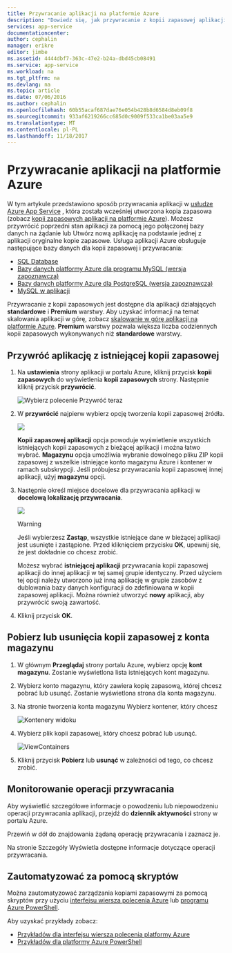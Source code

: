 ```yaml
---
title: Przywracanie aplikacji na platformie Azure
description: "Dowiedz się, jak przywracanie z kopii zapasowej aplikacji."
services: app-service
documentationcenter: 
author: cephalin
manager: erikre
editor: jimbe
ms.assetid: 4444dbf7-363c-47e2-b24a-dbd45cb08491
ms.service: app-service
ms.workload: na
ms.tgt_pltfrm: na
ms.devlang: na
ms.topic: article
ms.date: 07/06/2016
ms.author: cephalin
ms.openlocfilehash: 60b55acaf687dae76e054b428b8d6584d8eb09f8
ms.sourcegitcommit: 933af6219266cc685d0c9009f533ca1be03aa5e9
ms.translationtype: MT
ms.contentlocale: pl-PL
ms.lasthandoff: 11/18/2017
---
```

# <a name="restore-an-app-in-azure"></a>Przywracanie aplikacji na platformie Azure
W tym artykule przedstawiono sposób przywracania aplikacji w [usłudze Azure App Service](../app-service/app-service-web-overview.md) , która została wcześniej utworzona kopia zapasowa (zobacz [kopii zapasowych aplikacji na platformie Azure](web-sites-backup.md)). Możesz przywrócić poprzedni stan aplikacji za pomocą jego połączonej bazy danych na żądanie lub Utwórz nową aplikację na podstawie jednej z aplikacji oryginalne kopie zapasowe. Usługa aplikacji Azure obsługuje następujące bazy danych dla kopii zapasowej i przywracania:
- [SQL Database](https://azure.microsoft.com/en-us/services/sql-database/)
- [Bazy danych platformy Azure dla programu MySQL (wersja zapoznawcza)](https://azure.microsoft.com/en-us/services/mysql)
- [Bazy danych platformy Azure dla PostgreSQL (wersja zapoznawcza)](https://azure.microsoft.com/en-us/services/postgres)
- [MySQL w aplikacji](https://blogs.msdn.microsoft.com/appserviceteam/2017/03/06/announcing-general-availability-for-mysql-in-app)

Przywracanie z kopii zapasowych jest dostępne dla aplikacji działających **standardowe** i **Premium** warstwy. Aby uzyskać informacji na temat skalowania aplikacji w górę, zobacz [skalowanie w górę aplikacji na platformie Azure](web-sites-scale.md). **Premium** warstwy pozwala większa liczba codziennych kopii zapasowych wykonywanych niż **standardowe** warstwy.

<a name="PreviousBackup"></a>

## <a name="restore-an-app-from-an-existing-backup"></a>Przywróć aplikację z istniejącej kopii zapasowej
1. Na **ustawienia** strony aplikacji w portalu Azure, kliknij przycisk **kopii zapasowych** do wyświetlenia **kopii zapasowych** strony. Następnie kliknij przycisk **przywrócić**.
   
    ![Wybierz polecenie Przywróć teraz][ChooseRestoreNow]
2. W **przywrócić** najpierw wybierz opcję tworzenia kopii zapasowej źródła.
   
    ![](./media/web-sites-restore/021ChooseSource1.png)
   
    **Kopii zapasowej aplikacji** opcja powoduje wyświetlenie wszystkich istniejących kopii zapasowych z bieżącej aplikacji i można łatwo wybrać.
    **Magazynu** opcja umożliwia wybranie dowolnego pliku ZIP kopii zapasowej z wszelkie istniejące konto magazynu Azure i kontener w ramach subskrypcji.
    Jeśli próbujesz przywracania kopii zapasowej innej aplikacji, użyj **magazynu** opcji.
3. Następnie określ miejsce docelowe dla przywracania aplikacji w **docelową lokalizację przywracania**.
   
    ![](./media/web-sites-restore/022ChooseDestination1.png)
   
   > [!WARNING]
   > Jeśli wybierzesz **Zastąp**, wszystkie istniejące dane w bieżącej aplikacji jest usunięte i zastąpione. Przed kliknięciem przycisku **OK**, upewnij się, że jest dokładnie co chcesz zrobić.
   > 
   > 
   
    Możesz wybrać **istniejącej aplikacji** przywracania kopii zapasowej aplikacji do innej aplikacji w tej samej grupie identyczny. Przed użyciem tej opcji należy utworzono już inną aplikację w grupie zasobów z dublowania bazy danych konfiguracji do zdefiniowana w kopii zapasowej aplikacji. Można również utworzyć **nowy** aplikacji, aby przywrócić swoją zawartość.

4. Kliknij przycisk **OK**.

<a name="StorageAccount"></a>

## <a name="download-or-delete-a-backup-from-a-storage-account"></a>Pobierz lub usunięcia kopii zapasowej z konta magazynu
1. W głównym **Przeglądaj** strony portalu Azure, wybierz opcję **kont magazynu**. Zostanie wyświetlona lista istniejących kont magazynu.
2. Wybierz konto magazynu, który zawiera kopię zapasową, której chcesz pobrać lub usunąć. Zostanie wyświetlona strona dla konta magazynu.
3. Na stronie tworzenia konta magazynu Wybierz kontener, który chcesz
   
    ![Kontenery widoku][ViewContainers]
4. Wybierz plik kopii zapasowej, który chcesz pobrać lub usunąć.
   
    ![ViewContainers](./media/web-sites-restore/03ViewFiles.png)
5. Kliknij przycisk **Pobierz** lub **usunąć** w zależności od tego, co chcesz zrobić.  

<a name="OperationLogs"></a>

## <a name="monitor-a-restore-operation"></a>Monitorowanie operacji przywracania
Aby wyświetlić szczegółowe informacje o powodzeniu lub niepowodzeniu operacji przywracania aplikacji, przejdź do **dziennik aktywności** strony w portalu Azure.  
 

Przewiń w dół do znajdowania żądaną operację przywracania i zaznacz je.

Na stronie Szczegóły Wyświetla dostępne informacje dotyczące operacji przywracania.

## <a name="automate-with-scripts"></a>Zautomatyzować za pomocą skryptów

Można zautomatyzować zarządzania kopiami zapasowymi za pomocą skryptów przy użyciu [interfejsu wiersza polecenia Azure](/cli/azure/install-azure-cli) lub [programu Azure PowerShell](/powershell/azure/overview).

Aby uzyskać przykłady zobacz:

- [Przykładów dla interfejsu wiersza polecenia platformy Azure](app-service-cli-samples.md)
- [Przykładów dla platformy Azure PowerShell](app-service-powershell-samples.md)

<!-- ## Next Steps
You can backup and restore App Service apps using REST API. -->


<!-- IMAGES -->
[ChooseRestoreNow]: ./media/web-sites-restore/02ChooseRestoreNow1.png
[ViewContainers]: ./media/web-sites-restore/03ViewContainers.png
